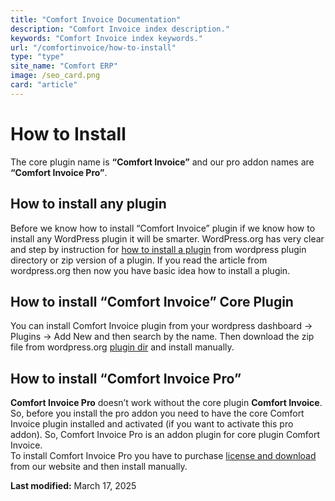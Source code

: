 ```yaml
---
title: "Comfort Invoice Documentation"
description: "Comfort Invoice index description."
keywords: "Comfort Invoice index keywords."
url: "/comfortinvoice/how-to-install"
type: "type"
site_name: "Comfort ERP"
image: /seo_card.png
card: "article"
---
```

# How to Install

The core plugin name is **“Comfort Invoice”** and our pro addon names are **“Comfort Invoice Pro”**.

## How to install any plugin

Before we know how to install “Comfort Invoice” plugin if we know how to install any WordPress plugin it will be smarter. WordPress.org has very clear and step by instruction for [how to install a plugin](https://wordpress.org/documentation/article/manage-plugins/#installing-plugins-1) from wordpress plugin directory or zip version of a plugin. If you read the article from wordpress.org then now you have basic idea how to install a plugin.

## How to install “Comfort Invoice” Core Plugin

You can install Comfort Invoice plugin from your wordpress dashboard -> Plugins -> Add New and then search by the name. Then download the zip file from wordpress.org [plugin dir](https://wordpress.org/plugins/comfortinvoice/) and install manually.

## How to install “Comfort Invoice Pro”

**Comfort Invoice Pro** doesn’t work without the core plugin **Comfort Invoice**. So, before you install the pro addon you need to have the core Comfort Invoice plugin installed and activated (if you want to activate this pro addon). So, Comfort Invoice Pro is an addon plugin for core plugin Comfort Invoice.  
To install Comfort Invoice Pro you have to purchase [license and download](https://comforterp.com/product/comfort-accounting-accounting-solution-for-wordpress/#downloadarea) from our website and then install manually.

**Last modified:** March 17, 2025